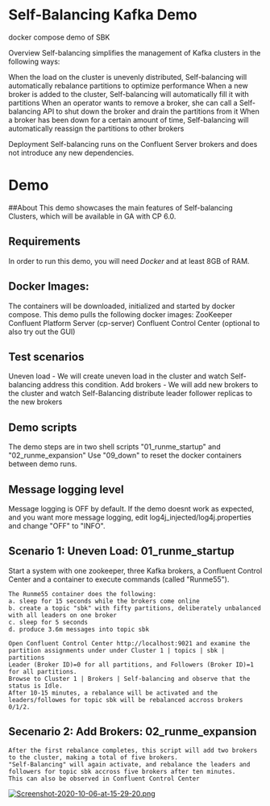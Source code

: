 # Self-Balancing Kafka Demo
docker compose demo of SBK


Overview
Self-balancing simplifies the management of Kafka clusters in the following ways:

When the load on the cluster is unevenly distributed, Self-balancing will automatically rebalance partitions to optimize performance
When a new broker is added to the cluster, Self-balancing will automatically fill it with partitions
When an operator wants to remove a broker, she can call a Self-balancing API to shut down the broker and drain the partitions from it
When a broker has been down for a certain amount of time, Self-balancing will automatically reassign the partitions to other brokers


Deployment
Self-balancing runs on the Confluent Server brokers and does not introduce any new dependencies.

# Demo

##About
This demo showcases the main features of Self-balancing Clusters, which will be available in GA with CP 6.0.

## Requirements
In order to run this demo, you will need *Docker* and at least 8GB of RAM.


## Docker Images:
The containers will be downloaded, initialized and started by docker compose. 
This demo pulls the following docker images:
ZooKeeper
Confluent Platform Server (cp-server)
Confluent Control Center (optional to also try out the GUI)

## Test scenarios
Uneven load - We will create uneven load in the cluster and watch Self-balancing address this condition.
Add brokers - We will add new brokers to the cluster and watch Self-Balancing distribute leader follower replicas to the new brokers

## Demo scripts
The demo steps are in two shell scripts "01_runme_startup" and "02_runme_expansion"
Use "09_down" to reset the docker containers between demo runs.

## Message logging level
Message logging is OFF by default.
If the demo doesnt work as expected, and you want more message logging, edit log4j_injected/log4j.properties and change "OFF" to "INFO".

## Scenario 1: Uneven Load: 01_runme_startup
Start a system with one zookeeper, three Kafka brokers, a Confluent Control Center and a container to execute commands (called "Runme55").
```
The Runme55 container does the following:
a. sleep for 15 seconds while the brokers come online
b. create a topic "sbk" with fifty partitions, deliberately unbalanced with all leaders on one broker
c. sleep for 5 seconds
d. produce 3.6m messages into topic sbk

Open Confluent Control Center http://localhost:9021 and examine the partition assignments under under Cluster 1 | topics | sbk | partitions
Leader (Broker ID)=0 for all partitions, and Followers (Broker ID)=1 for all partitions.
Browse to Cluster 1 | Brokers | Self-balancing and observe that the status is Idle.
After 10-15 minutes, a rebalance will be activated and the leaders/followes for topic sbk will be rebalanced accross brokers 0/1/2.
```

## Secenario 2: Add Brokers: 02_runme_expansion
```
After the first rebalance completes, this script will add two brokers to the cluster, making a total of five brokers.
"Self-Balancing" will again activate, and rebalance the leaders and followers for topic sbk accross five brokers after ten minutes.
This can also be observed in Confluent Control Center
```

[![Screenshot-2020-10-06-at-15-29-20.png](https://i.postimg.cc/4NdXkpDf/Screenshot-2020-10-06-at-15-29-20.png)](https://postimg.cc/CdW3bnMX)
